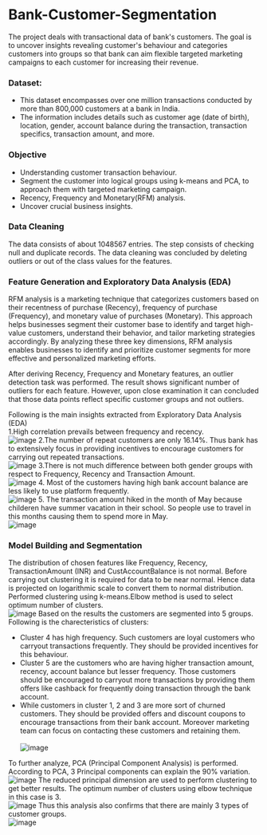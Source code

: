 # Bank-Customer-Segmentation
The project deals with transactional data of bank's customers. The goal is to uncover insights revealing customer's behaviour and categories customers into groups so that bank can aim flexible targeted marketing campaigns to each customer for increasing their revenue. 

### Dataset:
* This dataset encompasses over one million transactions conducted by more than 800,000 customers at a bank in India.
* The information includes details such as customer age (date of birth), location, gender, account balance during the transaction, transaction specifics, transaction amount, and more.

### Objective
* Understanding customer transaction behaviour.
* Segment the customer into logical groups using k-means and PCA, to approach them with targeted marketing campaign.
* Recency, Frequency and Monetary(RFM) analysis.
* Uncover crucial business insights.

### Data Cleaning
The data consists of about 1048567 entries.
The step consists of checking null and duplicate records.
The data cleaning was concluded by deleting outliers or out of the class values for the features.

### Feature Generation and Exploratory Data Analysis (EDA)
RFM analysis is a marketing technique that categorizes customers based on their recentness of purchase (Recency), frequency of purchase (Frequency), and monetary value of purchases (Monetary). This approach helps businesses segment their customer base to identify and target high-value customers, understand their behavior, and tailor marketing strategies accordingly. By analyzing these three key dimensions, RFM analysis enables businesses to identify and prioritize customer segments for more effective and personalized marketing efforts.

After deriving Recency, Frequency and Monetary features, an outlier detection task was performed.
The result shows significant number of outliers for each feature. However, upon close examination it can concluded that those data points reflect specific customer groups and not outliers.

Following is the main insights extracted from Exploratory Data Analysis (EDA)
<br>1.High correlation prevails between frequency and recency.
<br>![image](https://github.com/neelpdesai/Bank-Customer-Segmentation/assets/137664550/abe8fa0f-b2f2-4b76-a50d-0ce939b9934c)
2.The number of repeat customers are only 16.14%. Thus bank has to extensively focus in providing incentives to encourage customers for carrying out repeated transactions.
<br>![image](https://github.com/neelpdesai/Bank-Customer-Segmentation/assets/137664550/7c3d89da-4a4a-4f38-8c57-75a85821b027)
3.There is not much difference between both gender groups with respect to Frequency, Recency and Transaction Amount.
<br>![image](https://github.com/neelpdesai/Bank-Customer-Segmentation/assets/137664550/60469325-5bd3-4e26-be95-a8a773bd9fc5)
4. Most of the customers having high bank account balance are less likely to use platform frequently.
<br>![image](https://github.com/neelpdesai/Bank-Customer-Segmentation/assets/137664550/196f9576-81f6-4e17-a45f-964816fc673b)
5. The transaction amount hiked in the month of May because childeren have summer vacation in their school. So people use to travel in this months causing them to spend more in May.
<br>![image](https://github.com/neelpdesai/Bank-Customer-Segmentation/assets/137664550/322d3df5-3829-436e-869d-c54411d92712)

### Model Building and Segmentation
The distribution of chosen features like Frequency, Recency, TransactionAmount (INR) and CustAccountBalance is not normal.
Before carrying out clustering it is required for data to be near normal.
Hence data is projected on logarithmic scale to convert them to normal distribution.
Performed clustering using k-means.Elbow method is used to select optimum number of clusters.
<br>![image](https://github.com/neelpdesai/Bank-Customer-Segmentation/assets/137664550/e28e41dd-dbc2-467c-aa87-1b66ffdcf950)
Based on the results the customers are segmented into 5 groups.
Following is the charecteristics of clusters:
* Cluster 4 has high frequency. Such customers are loyal customers who carryout transactions frequently. They should be provided incentives for this behaviour.
* Cluster 5 are the customers who are having higher transaction amount, recency, account balance but lesser frequency. Those customers should be encouraged to carryout more transactions by providing them offers like cashback for frequently doing transaction through the bank account.
* While customers in cluster 1, 2 and 3 are more sort of churned customers. They should be provided offers and discount coupons to encourage transactions from their bank account. Moreover marketing team can focus on contacting these customers and retaining them.  
<br>![image](https://github.com/neelpdesai/Bank-Customer-Segmentation/assets/137664550/5295a3b8-ec2d-4e29-a4a8-a390a8cbb057)

To further analyze, PCA (Principal Component Analysis) is performed. 
According to PCA, 3 Principal components can explain the 90% variation. 
<br>![image](https://github.com/neelpdesai/Bank-Customer-Segmentation/assets/137664550/65f3e1d1-5694-48cf-b263-90fbb65c05e8)
The reduced principal dimension are used to perform clustering to get better results.
The optimum number of clusters using elbow technique in this case is 3.
<br>![image](https://github.com/neelpdesai/Bank-Customer-Segmentation/assets/137664550/78e7edd9-64da-4182-a204-501771a709c5)
Thus this analysis also confirms that there are mainly 3 types of customer groups. 
<br>![image](https://github.com/neelpdesai/Bank-Customer-Segmentation/assets/137664550/782da0a5-12dd-478a-b2f7-a064b239cfd0)







